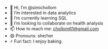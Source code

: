 - 👋 Hi, I’m @simichollom
- 👀 I’m interested in data analytics
- 🌱 I’m currently learning SQL
- 💞️ I’m looking to collaborate on health analysis
- 📫 How to reach me: chollom61@gmail.com
- 😄 Pronouns: she/her
- ⚡ Fun fact: I enjoy baking.

<!---
simichollom/simichollom is a ✨ special ✨ repository because its `README.md` (this file) appears on your GitHub profile.
You can click the Preview link to take a look at your changes.
--->
